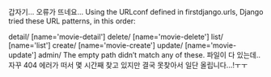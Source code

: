 갑자기... 오류가 뜨네요...
Using the URLconf defined in firstdjango.urls, Django tried these URL patterns, in this order:

detail/ [name='movie-detail']
delete/ [name='movie-delete']
list/ [name='list']
create/ [name='movie-create']
update/ [name='movie-update']
admin/
The empty path didn’t match any of these.
파일이 다 있는데.. 자꾸 404 에러가 떠서 몇 시간째 찾고 있지만 결국 못찾아서 일단 올립니다...!ㅜㅜ
